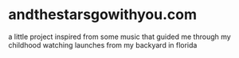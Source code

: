 # andthestarsgowithyou.com
a little project inspired from some music that guided me through my childhood watching launches from my backyard in florida

